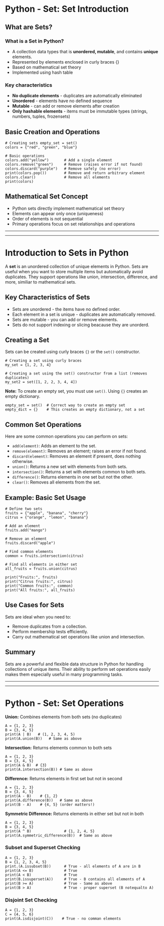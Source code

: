 # Python - Set: Set Introduction

## What are Sets?

### What is a Set in Python?

- A collection data types that is **unordered, mutable**, and contains **unique** elements.
- Represented by elements enclosed in curly braces {}
- Based on mathematical set theory
- Implemented using hash table

### Key characteristics

- **No duplicate elements** - duplicates are automatically eliminated
- **Unordered** - elements have no defined sequence
- **Mutable** - can add or remove elements after creation
- **Only hashable elements** - items must be immutable types (strings, numbers, tuples, frozensets)

## Basic Creation and Operations

    # Creating sets empty_set = set()
    colors = {"red", "green", "blue"}

    # Basic operations
    colors.add("yellow")       # Add a single element
    colors.remove("green")     # Remove (raises error if not found)
    colors.discard("purple")   # Remove safely (no error)
    print(colors.pop())        # Remove and return arbitrary element
    colors.clear()             # Remove all elements
    print(colors)

## Mathematical Set Concept

- Python sets directly implement mathematical set theory
- Elements can appear only once (uniqueness)
- Order of elements is not sequential
- Primary operations focus on set relationships and operations

 ---
 ---

# Introduction to Sets in Python

A **set** is an unordered collection of unique elements in Python. Sets are useful when you want to store multiple items but automatically avoid duplicates. They support operations like union, intersection, difference, and more, similiar to mathematical sets.

## Key Characteristics of Sets

- Sets are unordered - the items have no defined order.
- Each element in a set is unique - duplicates are automatically removed.
- Sets are mutable - you can add or remove elements.
- Sets do not support indexing or slicing beacause they are unorderd.

## Creating a Set

Sets can be created using curly braces `{}` or the `set()` constructor.

    # Creating a set using curly braces
    my_set = {1, 2, 3, 4}

    # Creating a set using the set() constructor from a list (removes duplicates)
    my_set2 = set([1, 2, 2, 3, 4, 4])

**Note:** To create an empty set, you must use `set()`. Using `{}` creates an empty dictionary.

    empty_set = set()  # Correct way to create an empty set
    empty_dict = {}    # This creates an empty dictionary, not a set

## Common Set Operations

Here are some common operations you can perform on sets:

- `add(element)`: Adds an element to the set.
- `remove(element)`: Removes an element; raises an error if not found.
- `discard(element)`: Removes an element if present, does nothing otherwise.
- `union()`: Returns a new set with elements from both sets.
- `intersection()`: Returns a set with elements common to both sets.
- `difference()`: Returns elements in one set but not the other.
- `clear()`: Removes all elements from the set.

## Example: Basic Set Usage

    # Define two sets
    fruits = {"apple", "banana", "cherry"}
    citrus = {"orange", "lemon", "banana"}

    # Add an element
    fruits.add("mango")

    # Remove an element
    fruits.discard("apple")

    # Find common elements
    common = fruits.intersection(citrus)

    # Find all elements in either set
    all_fruits = fruits.union(citrus)

    print("Fruits:", fruits)
    print("Citrus fruits:", citrus)
    print("Common fruits:", common)
    print("All fruits:", all_fruits)

## Use Cases for Sets

Sets are ideal when you need to:

- Remove duplicates from a collection.
- Perform membership tests efficiently.
- Carry out mathematical set operations like union and intersection.

## Summary

Sets are a powerful and flexible data structure in Python for handling collections of unique items. Their ability to perform set operations easily makes them especially useful in many programming tasks.

---
---

# Python - Set: Set Operations

**Union:** Combines elements from both sets (no duplicates) 

    A = {1, 2, 3}
    B = {3, 4, 5}
    print(A | B)   # (1, 2, 3, 4, 5)
    print(A.union(B))   # Same as above

**Intersection:** Returns elements common to both sets

    A = {1, 2, 3}
    B = {3, 4, 5}
    print(A & B)  # {3}
    print(A.intersection(B)) # Same as above

**Difference:** Returns elements in first set but not in second

    A = {1, 2, 3}
    B = {3, 4, 5}
    print(A - B)    # {1, 2}
    print(A.difference(B))   # Same as above
    print(B - A)    # {4, 5} (order matters!)

**Symmetric Difference:** Returns elements in either set but not in both

    A = {1, 2, 3}
    B = {3, 4, 5}
    print(A ^ B)               # {1, 2, 4, 5}
    print(A.symmetric_difference(B))  # Same as above

### Subset and Superset Checking

    A = {1, 2, 3}
    B = {1, 2, 3, 4, 5}
    print.(A.issubset(B))      # True - all elements of A are in B
    print(A <= B)              # True
    print(A < B)               # True
    print(B.issuperset(A))     # True - B contains all elements of A
    print(B >= A)              # True - Same as above
    print(B > A)               # True - proper superset (B notequalto A)

### Disjoint Set Checking

    A = {1, 2, 3}
    C = {4, 5, 6}
    print(A.isdisjoint(C))    # True - no comman elements

